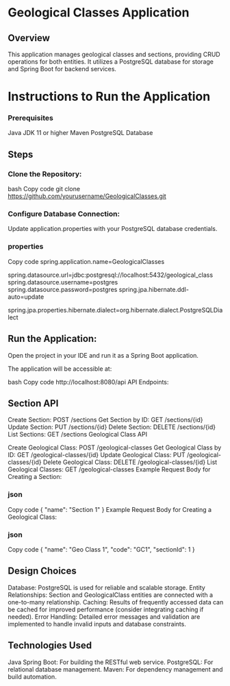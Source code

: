 # Geological Classes Application

## Overview
This application manages geological classes and sections, providing CRUD operations for both entities. It utilizes a PostgreSQL database for storage and Spring Boot for backend services.

# Instructions to Run the Application
### Prerequisites
Java JDK 11 or higher
Maven
PostgreSQL Database

## Steps
### Clone the Repository:

bash
Copy code
git clone https://github.com/yourusername/GeologicalClasses.git

### Configure Database Connection:

Update application.properties with your PostgreSQL database credentials.

### properties
Copy code
spring.application.name=GeologicalClasses

spring.datasource.url=jdbc:postgresql://localhost:5432/geological_class
spring.datasource.username=postgres
spring.datasource.password=postgres
spring.jpa.hibernate.ddl-auto=update

spring.jpa.properties.hibernate.dialect=org.hibernate.dialect.PostgreSQLDialect

## Run the Application:

Open the project in your IDE and run it as a Spring Boot application.

The application will be accessible at:

bash
Copy code
http://localhost:8080/api
API Endpoints:

## Section API

Create Section: POST /sections
Get Section by ID: GET /sections/{id}
Update Section: PUT /sections/{id}
Delete Section: DELETE /sections/{id}
List Sections: GET /sections
Geological Class API

Create Geological Class: POST /geological-classes
Get Geological Class by ID: GET /geological-classes/{id}
Update Geological Class: PUT /geological-classes/{id}
Delete Geological Class: DELETE /geological-classes/{id}
List Geological Classes: GET /geological-classes
Example Request Body for Creating a Section:

### json
Copy code
{
  "name": "Section 1"
}
Example Request Body for Creating a Geological Class:

### json
Copy code
{
  "name": "Geo Class 1",
  "code": "GC1",
  "sectionId": 1
}

## Design Choices
Database: PostgreSQL is used for reliable and scalable storage.
Entity Relationships: Section and GeologicalClass entities are connected with a one-to-many relationship.
Caching: Results of frequently accessed data can be cached for improved performance (consider integrating caching if needed).
Error Handling: Detailed error messages and validation are implemented to handle invalid inputs and database constraints.

## Technologies Used
Java Spring Boot: For building the RESTful web service.
PostgreSQL: For relational database management.
Maven: For dependency management and build automation.
